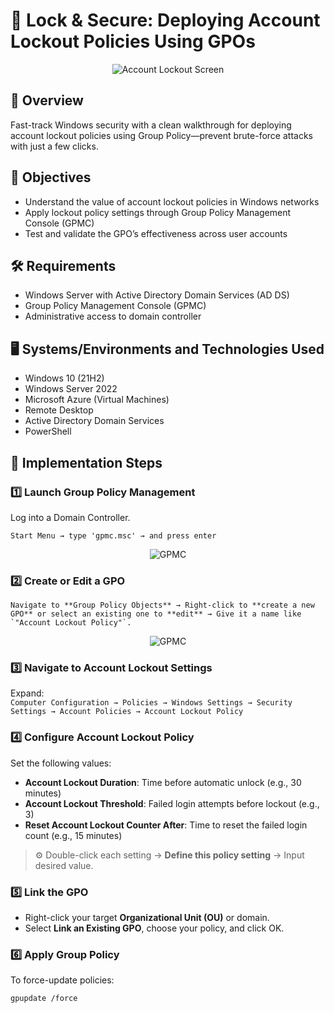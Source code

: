# 🔐 Lock & Secure: Deploying Account Lockout Policies Using GPOs

<p align="center">
<img src="https://i.imgur.com/97OPyMe.jpeg" alt="Account Lockout Screen"/>
</p>

## 📘 Overview
Fast-track Windows security with a clean walkthrough for deploying account lockout policies using Group Policy—prevent brute-force attacks with just a few clicks.

## 🎯 Objectives
- Understand the value of account lockout policies in Windows networks
- Apply lockout policy settings through Group Policy Management Console (GPMC)
- Test and validate the GPO’s effectiveness across user accounts

## 🛠️ Requirements
- Windows Server with Active Directory Domain Services (AD DS)
- Group Policy Management Console (GPMC)
- Administrative access to domain controller

## 🖥️ Systems/Environments and Technologies Used
- Windows 10 (21H2)
- Windows Server 2022
- Microsoft Azure (Virtual Machines)
- Remote Desktop
- Active Directory Domain Services
- PowerShell

## 📂 Implementation Steps

### 1️⃣ Launch Group Policy Management
Log into a Domain Controller.
```plaintext
Start Menu → type 'gpmc.msc' → and press enter
```
<p align="center"> <img src="https://i.imgur.com/ipcoMQU.png" alt="GPMC"/> </p>

### 2️⃣ Create or Edit a GPO
```plaintext
Navigate to **Group Policy Objects** → Right-click to **create a new GPO** or select an existing one to **edit** → Give it a name like `"Account Lockout Policy"`.
```
<p align="center"> <img src="https://i.imgur.com/Ep9d6Uo.png" alt="GPMC"/> </p>

### 3️⃣ Navigate to Account Lockout Settings
Expand:  
`Computer Configuration → Policies → Windows Settings → Security Settings → Account Policies → Account Lockout Policy`

### 4️⃣ Configure Account Lockout Policy
Set the following values:
- **Account Lockout Duration**: Time before automatic unlock (e.g., 30 minutes)
- **Account Lockout Threshold**: Failed login attempts before lockout (e.g., 3)
- **Reset Account Lockout Counter After**: Time to reset the failed login count (e.g., 15 minutes)

> ⚙️ Double-click each setting → **Define this policy setting** → Input desired value.

### 5️⃣ Link the GPO
- Right-click your target **Organizational Unit (OU)** or domain.
- Select **Link an Existing GPO**, choose your policy, and click OK.

### 6️⃣ Apply Group Policy
To force-update policies:  
```bash
gpupdate /force
